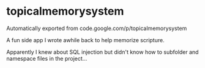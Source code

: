 # topicalmemorysystem
Automatically exported from code.google.com/p/topicalmemorysystem

A fun side app I wrote awhile back to help memorize scripture.

Apparently I knew about SQL injection but didn't know how to subfolder and namespace files in the project...
